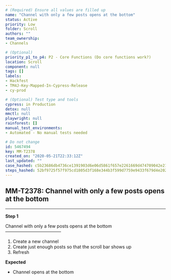 ```yaml
---
# (Required) Ensure all values are filled up
name: "Channel with only a few posts opens at the bottom"
status: Active
priority: Low
folder: Scroll
authors: ""
team_ownership: 
- Channels

# (Optional)
priority_p1_to_p4: P2 - Core Functions (Do core functions work?)
location: Scroll
component: null
tags: []
labels: 
- Hackfest
- TM4J-Key-Mapped-In-Cypress-Release
- cy-prod

# (Optional) Test type and tools
cypress: in Production
detox: null
mmctl: null
playwright: null
rainforest: []
manual_test_environments: 
- Automated - No manual tests needed

# Do not change
id: 5467494
key: MM-T2378
created_on: "2020-05-21T22:33:12Z"
last_updated: ""
case_hashed: c5b23686db4736ce1391903d6e06d5861f657e2261669d474709042e210093ebff599013c0b4c76610749b30989ca7dd
steps_hashed: 52bf9725f57f975cd1805d3f168e344b3f599d7759e9433f679d4e2026f4cc6d0fbce61fa02403ccb0c26d942865796e
---
```


<!-- (Auto-generated) Based on frontmatter's "key" and "name" -->

## MM-T2378: Channel with only a few posts opens at the bottom

---

**Step 1**

Channel with only a few posts opens at the bottom\
–––––––––––––––––––––––––

1. Create a new channel
2. Create just enough posts so that the scroll bar shows up
3. Refresh

**Expected**

- Channel opens at the bottom
